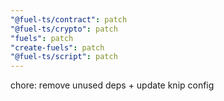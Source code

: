 ```yaml
---
"@fuel-ts/contract": patch
"@fuel-ts/crypto": patch
"fuels": patch
"create-fuels": patch
"@fuel-ts/script": patch
---
```


chore: remove unused deps + update knip config
